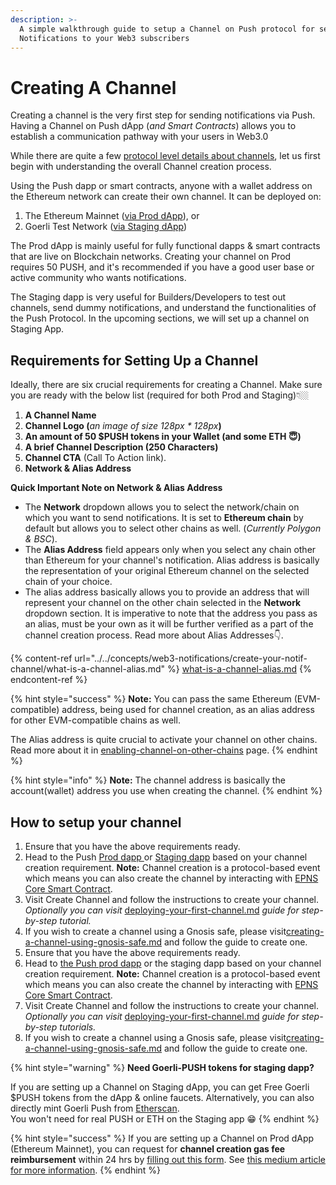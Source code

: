 ```yaml
---
description: >-
  A simple walkthrough guide to setup a Channel on Push protocol for sending
  Notifications to your Web3 subscribers
---
```


# Creating A Channel



Creating a channel is the very first step for sending notifications via Push. Having a Channel on Push dApp (_and Smart Contracts_) allows you to establish a communication pathway with your users in Web3.0

While there are quite a few [protocol level details about channels](../../developer-tooling/push-smart-contracts/epns-core-contract/channel-creation-process-on-smart-contract.md), let us first begin with understanding the overall Channel creation process.

Using the Push dapp or smart contracts, anyone with a wallet address on the Ethereum network can create their own channel. It can be deployed on:

1. The Ethereum Mainnet ([via Prod dApp](http://app.push.org/)), or
2. Goerli Test Network ([via Staging dApp](https://staging.push.org/))

The Prod dApp is mainly useful for fully functional dapps & smart contracts that are live on Blockchain networks. Creating your channel on Prod requires 50 PUSH, and it's recommended if you have a good user base or active community who wants notifications.

The Staging dapp is very useful for Builders/Developers to test out channels, send dummy notifications, and understand the functionalities of the Push Protocol. In the upcoming sections, we will set up a channel on Staging App.

## Requirements for Setting Up a Channel

Ideally, there are six crucial requirements for creating a Channel. Make sure you are ready with the below list (required for both Prod and Staging)👇🏼

1. **A Channel Name**
2. **Channel Logo (**_an image of size 128px \* 128px_**)**
3. **An amount of 50 $PUSH tokens in your Wallet (**and some ETH :innocent:**)**
4. **A brief Channel Description (**250 Characters**)**
5. **Channel CTA** (Call To Action link).
6. **Network & Alias Address**

**Quick Important Note on Network & Alias Address**

* The **Network** dropdown allows you to select the network/chain on which you want to send notifications. It is set to **Ethereum chain** by default but allows you to select other chains as well. (_Currently Polygon & BSC_).
* The **Alias Address** field appears only when you select any chain other than Ethereum for your channel's notification. Alias address is basically the representation of your original Ethereum channel on the selected chain of your choice.
* The alias address basically allows you to provide an address that will represent your channel on the other chain selected in the **Network** dropdown section. It is imperative to note that the address you pass as an alias, must be your own as it will be further verified as a part of the channel creation process. Read more about Alias Addresses👇.

{% content-ref url="../../concepts/web3-notifications/create-your-notif-channel/what-is-a-channel-alias.md" %}
[what-is-a-channel-alias.md](../../concepts/web3-notifications/create-your-notif-channel/what-is-a-channel-alias.md)
{% endcontent-ref %}

{% hint style="success" %}
**Note:** You can pass the same Ethereum (EVM-compatible) address, being used for channel creation, as an alias address for other EVM-compatible chains as well.

The Alias address is quite crucial to activate your channel on other chains. Read more about it in [enabling-channel-on-other-chains](enabling-channel-on-other-chains/ "mention") page.
{% endhint %}

{% hint style="info" %}
**Note:** The channel address is basically the account(wallet) address you use when creating the channel.
{% endhint %}

## How to setup your channel

1. Ensure that you have the above requirements ready.
2. Head to the Push [Prod dapp ](https://app.push.org/#/channels)or [Staging dapp](https://staging.push.org/#/channels) based on your channel creation requirement. **Note:** Channel creation is a protocol-based event which means you can also create the channel by interacting with [EPNS Core Smart Contract](../../developer-tooling/push-smart-contracts/epns-core-contract/channel-creation-process-on-smart-contract.md).
3. Visit Create Channel and follow the instructions to create your channel. _Optionally you can visit_  [deploying-your-first-channel.md](../examples/deploying-your-first-channel.md "mention") _guide for step-by-step tutorial._
4. If you wish to create a channel using a Gnosis safe, please visit[creating-a-channel-using-gnosis-safe.md](channel-creation-guides/creating-a-channel-using-gnosis-safe.md "mention") and follow the guide to create one.
5. Ensure that you have the above requirements ready.
6. Head to [the Push prod dapp](http://app.push.org/) or the staging dapp based on your channel creation requirement. **Note:** Channel creation is a protocol-based event which means you can also create the channel by interacting with [EPNS Core Smart Contract](../../developer-tooling/push-smart-contracts/epns-core-contract/channel-creation-process-on-smart-contract.md).
7. Visit Create Channel and follow the instructions to create your channel. _Optionally you can visit_  [deploying-your-first-channel.md](../examples/deploying-your-first-channel.md "mention") _guide for step-by-step tutorials._
8. If you wish to create a channel using a Gnosis safe, please visit[creating-a-channel-using-gnosis-safe.md](channel-creation-guides/creating-a-channel-using-gnosis-safe.md "mention") and follow the guide to create one.

{% hint style="warning" %}
**Need Goerli-PUSH tokens for staging dapp?**

If you are setting up a Channel on Staging dApp, you can get Free Goerli $PUSH tokens from the dApp & online faucets. Alternatively, you can also directly mint Goerli Push from [Etherscan](https://goerli.etherscan.io/address/0x2b9bE9259a4F5Ba6344c1b1c07911539642a2D33).\
You won't need for real PUSH or ETH on the Staging app 😁
{% endhint %}

{% hint style="success" %}
If you are setting up a Channel on Prod dApp (Ethereum Mainnet), you can request for **channel creation gas fee reimbursement** within 24 hrs by [filling out this form](https://docs.google.com/forms/d/e/1FAIpQLScNQ2\_mACRQgyIPsr47woE69\_FOds8aLIGupT20QIEUMfgnQw/viewform). See [this medium article for more information](https://medium.com/ethereum-push-notification-service/calling-all-hobbyist-devs-channel-creation-gas-fee-is-now-refundable-6631ccd01baf).
{% endhint %}
